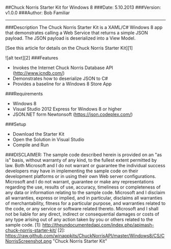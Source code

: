 ##Chuck Norris Starter Kit for Windows 8
###Date: 5.10.2013
###Version: v1.0.0
###Author: Bob Familiar

----------------------

###Description
The Chuck Norris Starter Kit is a XAML/C# Windows 8 app that demonstrates calling a Web Service that returns a simple JSON payload. The JSON payload is deserialized into a View Model.

[See this article for details on the Chuck Norris Starter Kit][1]

![alt text][2]
###Features
 - Invokes the Internet Chuck Norris Database API (http://www.icndb.com/)
 - Demonstrates how to deserialize JSON to C#
 - Provides a baseline for a Windows 8 Store App

###Requirements
 - Windows 8
 - Visual Studio 2012 Express for Windows 8 or higher
 - JSON.NET form Newtonsoft (https://json.codeplex.com/)

###Setup
 - Download the Starter Kit
 - Open the Solution in Visual Studio
 - Compile and Run
 

###DISCLAIMER: 
The sample code described herein is provided on an "as is" basis, without warranty of any kind, to the fullest extent permitted by law. Both Microsoft and I do not warrant or guarantee the individual success developers may have in implementing the sample code on their development platforms or in using their own Web server configurations. 
Microsoft and I do not warrant, guarantee or make any representations regarding the use, results of use, accuracy, timeliness or completeness of any data or information relating to the sample code. Microsoft and I disclaim all warranties, express or implied, and in particular, disclaims all warranties of merchantability, fitness for a particular purpose, and warranties related to the code, or any service or software related thereto. 
Microsoft and I shall not be liable for any direct, indirect or consequential damages or costs of any type arising out of any action taken by you or others related to the sample code.
  [1]: http://theundocumentedapi.com/index.php/apimash-chuck-norris-starter-kit/
  [2]: https://raw.github.com/winappkits/ChuckNorrisAPI/master/Windows8/CS/CNorrisScreenshot.png "Chuck Norris Starter Kit"